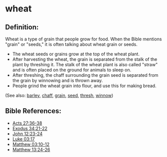 # wheat #

## Definition: ##

Wheat is a type of grain that people grow for food. When the Bible mentions "grain" or "seeds," it is often talking about wheat grain or seeds.

 * The wheat seeds or grains grow at the top of the wheat plant.
 * After harvesting the wheat, the grain is separated from the stalk of the plant by threshing it. The stalk of the wheat plant is also called "straw" and is often placed on the ground for animals to sleep on.
* After threshing, the chaff surrounding the grain seed is separated from the grain by winnowing and is thrown away.
 * People grind the wheat grain into flour, and use this for making bread.

(See also: [barley](../other/barley.md), [chaff](../other/chaff.md), [grain](../other/grain.md), [seed](../kt/seed.md), [thresh](../other/thresh.md), [winnow](../other/winnow.md))

## Bible References: ##

* [Acts 27:36-38](en/tn/act/help/27/36)
* [Exodus 34:21-22](en/tn/exo/help/34/21)
* [John 12:23-24](en/tn/jhn/help/12/23)
* [Luke 03:17](en/tn/luk/help/03/17)
* [Matthew 03:10-12](en/tn/mat/help/03/10)
* [Matthew 13:24-26](en/tn/mat/help/13/24)